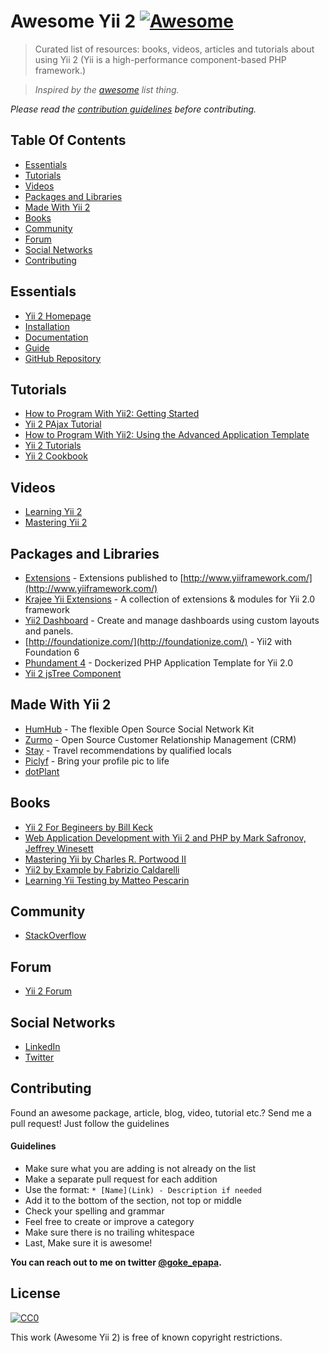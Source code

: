 # Awesome Yii 2 [![Awesome](https://cdn.rawgit.com/sindresorhus/awesome/d7305f38d29fed78fa85652e3a63e154dd8e8829/media/badge.svg)](https://github.com/sindresorhus/awesome)
> Curated list of resources: books, videos, articles and tutorials about using Yii 2 (Yii is a high-performance component-based PHP framework.)

> *Inspired by the [awesome](https://github.com/sindresorhus/awesome) list thing.*

*Please read the [contribution guidelines](#guidelines) before contributing.*

## Table Of Contents
- [Essentials](#essentials)
- [Tutorials](#tutorials)
- [Videos](#videos)
- [Packages and Libraries](#packages-and-libraries)
- [Made With Yii 2](#made-with-yii-2)
- [Books](#books)
- [Community](#community)
- [Forum](#forum)
- [Social Networks](#social-networks)
- [Contributing](#contributing)

## Essentials
* [Yii 2 Homepage](http://www.yiiframework.com/)
* [Installation](http://www.yiiframework.com/download/)
* [Documentation](http://www.yiiframework.com/doc-2.0/index.html)
* [Guide](http://www.yiiframework.com/doc-2.0/guide-index.html)
* [GitHub Repository](https://github.com/yiisoft/yii2)

## Tutorials
* [How to Program With Yii2: Getting Started](http://code.tutsplus.com/tutorials/how-to-program-with-yii2-getting-started--cms-22440)
* [Yii 2 PAjax Tutorial](http://blog.neattutorials.com/yii2-pjax-tutorial/)
* [How to Program With Yii2: Using the Advanced Application Template](http://code.tutsplus.com/tutorials/how-to-program-with-yii2-using-the-advanced-application-template--cms-24994)
* [Yii 2 Tutorials](http://www.learnyii2.com/)
* [Yii 2 Cookbook](https://yii2-cookbook.readthedocs.io/README/)

## Videos
* [Learning Yii 2](https://www.packtpub.com/web-development/learning-yii-2-video)
* [Mastering Yii 2](https://www.packtpub.com/web-development/mastering-yii-2-video)

## Packages and Libraries
* [Extensions](http://www.yiiframework.com/extensions/?tag=yii2) - Extensions published to [http://www.yiiframework.com/](http://www.yiiframework.com/)
* [Krajee Yii Extensions](http://demos.krajee.com/) - A collection of extensions & modules for Yii 2.0 framework
* [Yii2 Dashboard](https://cornernote.github.io/yii2-dashboard/) - Create and manage dashboards using custom layouts and panels.
* [http://foundationize.com/](http://foundationize.com/) - Yii2 with Foundation 6
* [Phundament 4](http://phundament.com/) - Dockerized PHP Application Template for Yii 2.0
* [Yii 2 jsTree Component](http://yiidreamteam.com/yii2/jstree) 

## Made With Yii 2
* [HumHub](https://www.humhub.org/en) - The flexible Open Source Social Network Kit
* [Zurmo](http://zurmo.org/) - Open Source Customer Relationship Management (CRM)
* [Stay](http://www.stay.com/) - Travel recommendations by qualified locals
* [Piclyf](http://piclyf.com/) - Bring your profile pic to life
* [dotPlant](http://dotplant.ru/)

## Books
* [Yii 2 For Begineers by Bill Keck](https://leanpub.com/yii2forbeginners)
* [Web Application Development with Yii 2 and PHP by Mark Safronov, Jeffrey Winesett](https://www.packtpub.com/web-development/web-application-development-yii-2-and-php)
* [Mastering Yii by Charles R. Portwood II](https://www.packtpub.com/web-development/mastering-yii)
* [Yii2 by Example by Fabrizio Caldarelli](https://www.packtpub.com/web-development/yii2-example)
* [Learning Yii Testing by Matteo Pescarin](https://www.packtpub.com/web-development/learning-yii-testing)

## Community
* [StackOverflow](http://stackoverflow.com/questions/tagged/yii2)

## Forum
* [Yii 2 Forum](http://www.yiiframework.com/forum/index.php/forum/4-yii-20/)

## Social Networks
* [LinkedIn](https://www.linkedin.com/groups/1483367/profile)
* [Twitter](https://twitter.com/yiiframework)

## Contributing
Found an awesome package, article, blog, video, tutorial etc.? Send me a pull request! Just follow the guidelines

#### Guidelines

* Make sure what you are adding is not already on the list
* Make a separate pull request for each addition
* Use the format: `* [Name](Link) - Description if needed`
* Add it to the bottom of the section, not top or middle
* Check your spelling and grammar
* Feel free to create or improve a category
* Make sure there is no trailing whitespace
* Last, Make sure it is awesome!

**You can reach out to me on twitter [@goke_epapa](http://twitter.com/goke_epapa).**

## License

[![CC0](https://i.creativecommons.org/p/zero/1.0/88x31.png)](https://creativecommons.org/publicdomain/zero/1.0/)

This work (Awesome Yii 2) is free of known copyright restrictions.